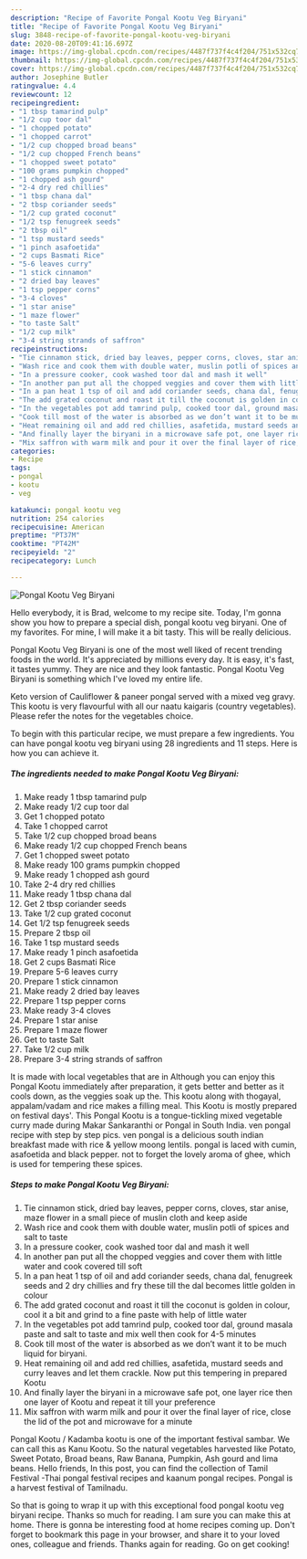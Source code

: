 ```yaml
---
description: "Recipe of Favorite Pongal Kootu Veg Biryani"
title: "Recipe of Favorite Pongal Kootu Veg Biryani"
slug: 3848-recipe-of-favorite-pongal-kootu-veg-biryani
date: 2020-08-20T09:41:16.697Z
image: https://img-global.cpcdn.com/recipes/4487f737f4c4f204/751x532cq70/pongal-kootu-veg-biryani-recipe-main-photo.jpg
thumbnail: https://img-global.cpcdn.com/recipes/4487f737f4c4f204/751x532cq70/pongal-kootu-veg-biryani-recipe-main-photo.jpg
cover: https://img-global.cpcdn.com/recipes/4487f737f4c4f204/751x532cq70/pongal-kootu-veg-biryani-recipe-main-photo.jpg
author: Josephine Butler
ratingvalue: 4.4
reviewcount: 12
recipeingredient:
- "1 tbsp tamarind pulp"
- "1/2 cup toor dal"
- "1 chopped potato"
- "1 chopped carrot"
- "1/2 cup chopped broad beans"
- "1/2 cup chopped French beans"
- "1 chopped sweet potato"
- "100 grams pumpkin chopped"
- "1 chopped ash gourd"
- "2-4 dry red chillies"
- "1 tbsp chana dal"
- "2 tbsp coriander seeds"
- "1/2 cup grated coconut"
- "1/2 tsp fenugreek seeds"
- "2 tbsp oil"
- "1 tsp mustard seeds"
- "1 pinch asafoetida"
- "2 cups Basmati Rice"
- "5-6 leaves curry"
- "1 stick cinnamon"
- "2 dried bay leaves"
- "1 tsp pepper corns"
- "3-4 cloves"
- "1 star anise"
- "1 maze flower"
- "to taste Salt"
- "1/2 cup milk"
- "3-4 string strands of saffron"
recipeinstructions:
- "Tie cinnamon stick, dried bay leaves, pepper corns, cloves, star anise, maze flower in a small piece of muslin cloth and keep aside"
- "Wash rice and cook them with double water, muslin potli of spices and salt to taste"
- "In a pressure cooker, cook washed toor dal and mash it well"
- "In another pan put all the chopped veggies and cover them with little water and cook covered till soft"
- "In a pan heat 1 tsp of oil and add coriander seeds, chana dal, fenugreek seeds and 2 dry chillies and fry these till the dal becomes little golden in colour"
- "The add grated coconut and roast it till the coconut is golden in colour, cool it a bit and grind to a fine paste with help of little water"
- "In the vegetables pot add tamrind pulp, cooked toor dal, ground masala paste and salt to taste and mix well then cook for 4-5 minutes"
- "Cook till most of the water is absorbed as we don’t want it to be much liquid for biryani."
- "Heat remaining oil and add red chillies, asafetida, mustard seeds and curry leaves and let them crackle. Now put this tempering in prepared Kootu"
- "And finally layer the biryani in a microwave safe pot, one layer rice then one layer of Kootu and repeat it till your preference"
- "Mix saffron with warm milk and pour it over the final layer of rice, close the lid of the pot and microwave for a minute"
categories:
- Recipe
tags:
- pongal
- kootu
- veg

katakunci: pongal kootu veg 
nutrition: 254 calories
recipecuisine: American
preptime: "PT37M"
cooktime: "PT42M"
recipeyield: "2"
recipecategory: Lunch

---
```



![Pongal Kootu Veg Biryani](https://img-global.cpcdn.com/recipes/4487f737f4c4f204/751x532cq70/pongal-kootu-veg-biryani-recipe-main-photo.jpg)

Hello everybody, it is Brad, welcome to my recipe site. Today, I'm gonna show you how to prepare a special dish, pongal kootu veg biryani. One of my favorites. For mine, I will make it a bit tasty. This will be really delicious.

Pongal Kootu Veg Biryani is one of the most well liked of recent trending foods in the world. It's appreciated by millions every day. It is easy, it's fast, it tastes yummy. They are nice and they look fantastic. Pongal Kootu Veg Biryani is something which I've loved my entire life.

Keto version of Cauliflower &amp; paneer pongal served with a mixed veg gravy. This kootu is very flavourful with all our naatu kaigaris (country vegetables). Please refer the notes for the vegetables choice.


To begin with this particular recipe, we must prepare a few ingredients. You can have pongal kootu veg biryani using 28 ingredients and 11 steps. Here is how you can achieve it.

<!--inarticleads1-->

##### The ingredients needed to make Pongal Kootu Veg Biryani:

1. Make ready 1 tbsp tamarind pulp
1. Make ready 1/2 cup toor dal
1. Get 1 chopped potato
1. Take 1 chopped carrot
1. Take 1/2 cup chopped broad beans
1. Make ready 1/2 cup chopped French beans
1. Get 1 chopped sweet potato
1. Make ready 100 grams pumpkin chopped
1. Make ready 1 chopped ash gourd
1. Take 2-4 dry red chillies
1. Make ready 1 tbsp chana dal
1. Get 2 tbsp coriander seeds
1. Take 1/2 cup grated coconut
1. Get 1/2 tsp fenugreek seeds
1. Prepare 2 tbsp oil
1. Take 1 tsp mustard seeds
1. Make ready 1 pinch asafoetida
1. Get 2 cups Basmati Rice
1. Prepare 5-6 leaves curry
1. Prepare 1 stick cinnamon
1. Make ready 2 dried bay leaves
1. Prepare 1 tsp pepper corns
1. Make ready 3-4 cloves
1. Prepare 1 star anise
1. Prepare 1 maze flower
1. Get to taste Salt
1. Take 1/2 cup milk
1. Prepare 3-4 string strands of saffron


It is made with local vegetables that are in Although you can enjoy this Pongal Kootu immediately after preparation, it gets better and better as it cools down, as the veggies soak up the. This kootu along with thogayal, appalam/vadam and rice makes a filling meal. This Kootu is mostly prepared on festival days&#39;. This Pongal Kootu is a tongue-tickling mixed vegetable curry made during Makar Sankaranthi or Pongal in South India. ven pongal recipe with step by step pics. ven pongal is a delicious south indian breakfast made with rice &amp; yellow moong lentils. pongal is laced with cumin, asafoetida and black pepper. not to forget the lovely aroma of ghee, which is used for tempering these spices. 

<!--inarticleads2-->

##### Steps to make Pongal Kootu Veg Biryani:

1. Tie cinnamon stick, dried bay leaves, pepper corns, cloves, star anise, maze flower in a small piece of muslin cloth and keep aside
1. Wash rice and cook them with double water, muslin potli of spices and salt to taste
1. In a pressure cooker, cook washed toor dal and mash it well
1. In another pan put all the chopped veggies and cover them with little water and cook covered till soft
1. In a pan heat 1 tsp of oil and add coriander seeds, chana dal, fenugreek seeds and 2 dry chillies and fry these till the dal becomes little golden in colour
1. The add grated coconut and roast it till the coconut is golden in colour, cool it a bit and grind to a fine paste with help of little water
1. In the vegetables pot add tamrind pulp, cooked toor dal, ground masala paste and salt to taste and mix well then cook for 4-5 minutes
1. Cook till most of the water is absorbed as we don’t want it to be much liquid for biryani.
1. Heat remaining oil and add red chillies, asafetida, mustard seeds and curry leaves and let them crackle. Now put this tempering in prepared Kootu
1. And finally layer the biryani in a microwave safe pot, one layer rice then one layer of Kootu and repeat it till your preference
1. Mix saffron with warm milk and pour it over the final layer of rice, close the lid of the pot and microwave for a minute


Pongal Kootu / Kadamba kootu is one of the important festival sambar. We can call this as Kanu Kootu. So the natural vegetables harvested like Potato, Sweet Potato, Broad beans, Raw Banana, Pumpkin, Ash gourd and lima beans. Hello friends, In this post, you can find the collection of Tamil Festival -Thai pongal festival recipes and kaanum pongal recipes. Pongal is a harvest festival of Tamilnadu. 

So that is going to wrap it up with this exceptional food pongal kootu veg biryani recipe. Thanks so much for reading. I am sure you can make this at home. There is gonna be interesting food at home recipes coming up. Don't forget to bookmark this page in your browser, and share it to your loved ones, colleague and friends. Thanks again for reading. Go on get cooking!
